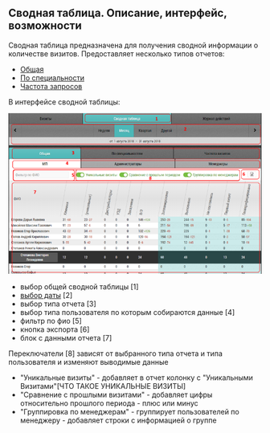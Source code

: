 ## Сводная таблица. Описание, интерфейс, возможности

Сводная таблица предназначена для получения сводной информации о количестве визитов.
Предоставляет несколько типов отчетов:

  - [Общая](reports-summary-common.md)
  - [По специальности](reports-summary-speciality.md)
  - [Частота запросов](reports-summary-frequency.md)

В интерфейсе сводной таблицы: 

![](../images/reports-summary.png)

- выбор общей сводной таблицы [1]
- [выбор даты](reports-filters.md) [2]
- выбор типа отчета [3]
- выбор типа пользователя по которым собираются данные [4]
- фильтр по фио [5]
- кнопка экспорта [6]
- блок с данными отчета [7]

Переключатели [8] зависят от выбранного типа отчета и типа пользователя и изменяют выводимые данные
- "Уникальные визиты" - добавляет в отчет колонку с "Уникальными Визитами"[ЧТО ТАКОЕ УНИКАЛЬНЫЕ ВИЗИТЫ]
- "Сравнение с прошлыми визитами" - добавляет цифры относительно прошлого периода - плюс или минус
- "Группировка по менеджерам" - группирует пользователей по менеджеру - добавляет строки с информацией о группе
